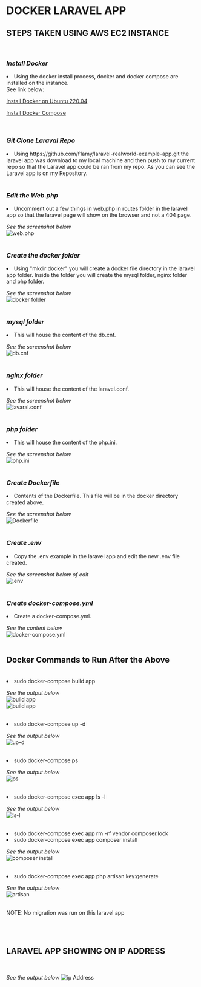 # **DOCKER LARAVEL APP**

## __STEPS TAKEN USING AWS EC2 INSTANCE__
<br>

### __*Install Docker*__
<li> Using the docker install process, docker and docker compose are installed on the instance.
<br>
See link below:

[Install Docker on Ubuntu 220.04](https://docs.docker.com/engine/install/ubuntu/)

[Install Docker Compose](https://docs.docker.com/compose/install/linux/)

<br>

### __*Git Clone Laraval Repo*__
<li> Using https://github.com/f1amy/laravel-realworld-example-app.git the laravel app was download to my local machine and then push to my current repo so that the Laravel app could be ran from my repo. As you can see the Laravel app is on my Repository.

<br>
<br>


### __*Edit the Web.php*__
<li> Uncomment out a few things in web.php in routes folder in the laravel app so that the laravel page will show on the browser and not a 404 page.

<br>

*See the screenshot below*
<br>
![web.php](./images/web-php.png)
<br>
<br>

### __*Create the docker folder*__
<li> Using "mkdir docker" you will create a docker file directory in the laravel app folder. Inside the folder you will create the mysql folder, nginx folder and php folder.

<br>

*See the screenshot below*
<br>
![docker folder](./images/docker.png)
<br>
<br>

### __*mysql folder*__
<li> This will house the content of the db.cnf.

<br>

*See the screenshot below*
<br>
![db.cnf](./images/db-cnf.png)
<br>
<br>

### __*nginx folder*__
<li> This will house the content of the laravel.conf.

<br>

*See the screenshot below*
<br>
![lavaral.conf](./images/laravel-conf.png)
<br>
<br>

### __*php folder*__
<li> This will house the content of the php.ini.

<br>

*See the screenshot below*
<br>
![php.ini](./images/php-ini.png)
<br>
<br>


### __*Create Dockerfile*__
<li> Contents of the Dockerfile. This file will be in the docker directory created above.

<br>

*See the screenshot below*
<br>
![Dockerfile](./images/dockerfile.png)
<br>
<br>

### __*Create .env*__
<li> Copy the .env example in the laravel app and edit the new .env file created.

<br>

*See the screenshot below of edit*
<br>
![.env](./images/db.png)
<br>
<br>

### __*Create docker-compose.yml*__
<li> Create a docker-compose.yml.

<br>

*See the content below*
<br>
![docker-compose.yml](./images/docker-compose.png)
<br>
<br>



## __Docker Commands to Run After the Above__
<br>

<li> sudo docker-compose build app
<br>

*See the output below*
<br>
![build app](./images/build-app1.png)
<br>
![build app](./images/build-app2.png)
<br>

<br>

<li> sudo docker-compose up -d
<br>

*See the output below*
<br>
![up-d](./images/up-d.png)
<br>
<br>

<li> sudo docker-compose ps
<br>

*See the output below*
<br>
![ps](./images/ps.png)
<br>
<br>

<li> sudo docker-compose exec app ls -l
<br>

*See the output below*
<br>
![ls-l](./images/ls-l.png)
<br>
<br>

<li> sudo docker-compose exec app rm -rf vendor composer.lock
<br>

<li> sudo docker-compose exec app composer install
<br>

*See the output below*
<br>
![composer install](./images/composer-install.png)
<br>
<br>

<li> sudo docker-compose exec app php artisan key:generate
<br>

*See the output below*
<br>
![artisan](./images/artisan.png)
<br>
<br>

NOTE: No migration was run on this laravel app
<br>
<br>
<br>
<br>


## __LARAVEL APP SHOWING ON IP ADDRESS__
<br>

*See the output below*
![ip Address](./images/ip.png)
<br>

<br>
